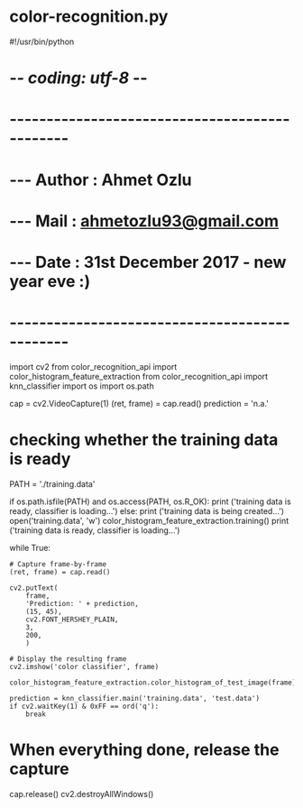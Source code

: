 # color-recognition.py
#!/usr/bin/python
# -*- coding: utf-8 -*-
# ----------------------------------------------
# --- Author         : Ahmet Ozlu
# --- Mail           : ahmetozlu93@gmail.com
# --- Date           : 31st December 2017 - new year eve :)
# ----------------------------------------------

import cv2
from color_recognition_api import color_histogram_feature_extraction
from color_recognition_api import knn_classifier
import os
import os.path

cap = cv2.VideoCapture(1)
(ret, frame) = cap.read()
prediction = 'n.a.'

# checking whether the training data is ready
PATH = './training.data'

if os.path.isfile(PATH) and os.access(PATH, os.R_OK):
    print ('training data is ready, classifier is loading...')
else:
    print ('training data is being created...')
    open('training.data', 'w')
    color_histogram_feature_extraction.training()
    print ('training data is ready, classifier is loading...')

while True:

    # Capture frame-by-frame
    (ret, frame) = cap.read()

    cv2.putText(
        frame,
        'Prediction: ' + prediction,
        (15, 45),
        cv2.FONT_HERSHEY_PLAIN,
        3,
        200,
        )

    # Display the resulting frame
    cv2.imshow('color classifier', frame)

    color_histogram_feature_extraction.color_histogram_of_test_image(frame)

    prediction = knn_classifier.main('training.data', 'test.data')
    if cv2.waitKey(1) & 0xFF == ord('q'):
        break

# When everything done, release the capture
cap.release()
cv2.destroyAllWindows()		
